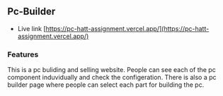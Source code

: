 ## Pc-Builder

- Live link [https://pc-hatt-assignment.vercel.app/](https://pc-hatt-assignment.vercel.app/)

### Features

This is a pc buliding and selling website. People can see each of the pc component induvidually and check the configeration. There is also a pc builder page where people can select each part for building the pc.
